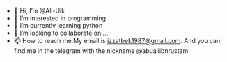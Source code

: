 - 👋 Hi, I’m @Ali-Uik
- 👀 I’m interested in programming
- 🌱 I’m currently learning python
- 💞️ I’m looking to collaborate on ...
- 📫 How to reach me.My email is izzatbek1987@gmail.com. And you can find me in the telegram with the nickname @abualiibnrustam 

<!---
Ali-Uik/Ali-Uik is a ✨ special ✨ repository because its `README.md` (this file) appears on your GitHub profile.
You can click the Preview link to take a look at your changes.
--->
